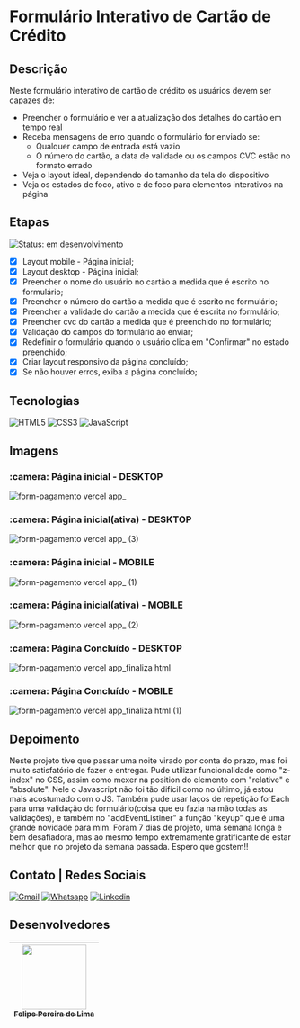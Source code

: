 # Formulário Interativo de Cartão de Crédito

## Descrição

Neste formulário interativo de cartão de crédito os usuários devem ser capazes de: 

 - Preencher o formulário e ver a atualização dos detalhes do cartão em tempo real
 - Receba mensagens de erro quando o formulário for enviado se:
   - Qualquer campo de entrada está vazio
   - O número do cartão, a data de validade ou os campos CVC estão no formato errado
 - Veja o layout ideal, dependendo do tamanho da tela do dispositivo
 - Veja os estados de foco, ativo e de foco para elementos interativos na página

## Etapas

 ![Status: em desenvolvimento](https://img.shields.io/badge/STATUS-Em%20desenvolvimento-blue)

 - [x] Layout mobile - Página inicial;
 - [x] Layout desktop - Página inicial;
 - [x] Preencher o nome do usuário no cartão a medida que é escrito no formulário;
 - [x] Preencher o número do cartão a medida que é escrito no formulário;
 - [x] Preencher a validade do cartão a medida que é escrita no formulário;
 - [x] Preencher cvc do cartão a medida que é preenchido no formulário;
 - [x] Validação do campos do formulário ao enviar;
 - [x] Redefinir o formulário quando o usuário clica em "Confirmar" no estado preenchido;
 - [x] Criar layout responsivo da página concluído;
 - [x] Se não houver erros, exiba a página concluído;

## Tecnologias

 ![HTML5](https://img.shields.io/badge/html5-%23E34F26.svg?style=for-the-badge&logo=html5&logoColor=white) ![CSS3](https://img.shields.io/badge/css3-%231572B6.svg?style=for-the-badge&logo=css3&logoColor=white) ![JavaScript](https://img.shields.io/badge/JavaScript-F7DF1E?style=for-the-badge&logo=javascript&logoColor=black) 

## Imagens

<h3> :camera: Página inicial - DESKTOP</h3>

![form-pagamento vercel app_](https://user-images.githubusercontent.com/102830741/204101172-655d8951-a426-4c51-b2c2-db8bacc29416.png)

<h3> :camera: Página inicial(ativa) - DESKTOP</h3>

![form-pagamento vercel app_ (3)](https://user-images.githubusercontent.com/102830741/204101197-048f66ee-4669-4fb4-9e14-d1a0cab34b7c.png)

<h3> :camera: Página inicial - MOBILE</h3>

![form-pagamento vercel app_ (1)](https://user-images.githubusercontent.com/102830741/204101221-7a35270a-2e12-448d-a9de-77e0c124711b.png)

<h3> :camera: Página inicial(ativa) - MOBILE</h3>

![form-pagamento vercel app_ (2)](https://user-images.githubusercontent.com/102830741/204101253-9a6bb6d1-504f-4a4b-b666-c8abc8158b11.png)

<h3> :camera: Página Concluído - DESKTOP</h3>

![form-pagamento vercel app_finaliza html](https://user-images.githubusercontent.com/102830741/204101281-cd642fba-0958-4c18-b4ad-e9b3b2ebdfb0.png)

<h3> :camera: Página Concluído - MOBILE</h3>

![form-pagamento vercel app_finaliza html (1)](https://user-images.githubusercontent.com/102830741/204101293-d19229ac-3b61-4ed9-9d1a-e41db32cfc25.png)

## Depoimento

Neste projeto tive que passar uma noite virado por conta do prazo, mas foi muito satisfatório de fazer e entregar. Pude utilizar funcionalidade como "z-index" no CSS, assim como mexer na position do elemento com "relative" e "absolute". Nele o Javascript não foi tão difícil como no último, já estou mais acostumado com o JS. Também pude usar laços de repetição forEach para uma validação do formulário(coisa que eu fazia na mão todas as validações), e também no "addEventListiner" a função "keyup" que é uma grande novidade para mim. Foram 7 dias de projeto, uma semana longa e bem desafiadora, mas ao mesmo tempo extremamente gratificante de estar melhor que no projeto da semana passada. Espero que gostem!!

## Contato | Redes Sociais

<a href="mailto:felipe.lima0160@gmail.com">![Gmail](https://img.shields.io/badge/Gmail-D14836?style=for-the-badge&logo=gmail&logoColor=white)</a>  <a href="https://wa.me/5521979926096">![Whatsapp](https://img.shields.io/badge/WhatsApp-25D366?style=for-the-badge&logo=whatsapp&logoColor=white)</a>  <a href="https://www.linkedin.com/in/felipe-lima01/">![Linkedin](https://img.shields.io/badge/LinkedIn-0077B5?style=for-the-badge&logo=linkedin&logoColor=white)</a> 

## Desenvolvedores

 | [<img src="https://avatars.githubusercontent.com/u/102830741?s=400&u=eb0ed821d5deeaaac9a910f737ce38ddfda2f3a9&v=4" width=115><br><sub>Felipe Pereira de Lima</sub>](https://github.com/LipePLima) 
 | :---: |

